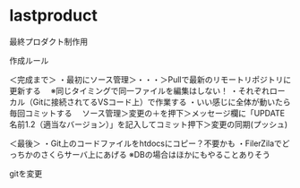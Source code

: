 # lastproduct
最終プロダクト制作用

作成ルール

＜完成まで＞
・最初にソース管理＞・・・＞Pullで最新のリモートリポジトリに更新する
　※同じタイミングで同一ファイルを編集はしない！
・それぞれローカル（Gitに接続されてるVSコード上）で作業する
・いい感じに全体が動いたら毎回コミットする
　ソース管理＞変更の＋を押下＞メッセージ欄に「UPDATE名前1.2（適当なバージョン）」を記入してコミット押下＞変更の同期(プッシュ)


＜最後＞
・Git上のコードファイルをhtdocsにコピー？不要かも
・FilerZilaでどっちかのさくらサーバ上にあげる
※DBの場合はほかにもやることありそう


gitを変更
